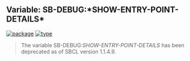 ## Variable: SB-DEBUG:\*SHOW-ENTRY-POINT-DETAILS\*
[![package](https://img.shields.io/badge/Package-SB--DEBUG-5f9ea0.svg?style=social&colorA=999999)](../) [![type](https://img.shields.io/badge/Type-Variable-5f9ea0.svg?style=social&colorA=999999)](../#variable) 

> The variable SB-DEBUG:*SHOW-ENTRY-POINT-DETAILS* has been deprecated as of SBCL version 1.1.4.9.


